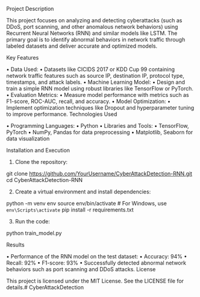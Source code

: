 Project Description

This project focuses on analyzing and detecting cyberattacks (such as DDoS, port scanning, and other anomalous network behaviors) using Recurrent Neural Networks (RNN) and similar models like LSTM. The primary goal is to identify abnormal behaviors in network traffic through labeled datasets and deliver accurate and optimized models.

Key Features

 • Data Used:
 • Datasets like CICIDS 2017 or KDD Cup 99 containing network traffic features such as source IP, destination IP, protocol type, timestamps, and attack labels.
 • Machine Learning Model:
 • Design and train a simple RNN model using robust libraries like TensorFlow or PyTorch.
 • Evaluation Metrics:
 • Measure model performance with metrics such as F1-score, ROC-AUC, recall, and accuracy.
 • Model Optimization:
 • Implement optimization techniques like Dropout and hyperparameter tuning to improve performance.
Technologies Used

 • Programming Languages:
 • Python
 • Libraries and Tools:
 • TensorFlow, PyTorch
 • NumPy, Pandas for data preprocessing
 • Matplotlib, Seaborn for data visualization

Installation and Execution

 1. Clone the repository:

git clone https://github.com/YourUsername/CyberAttackDetection-RNN.git
cd CyberAttackDetection-RNN


 2. Create a virtual environment and install dependencies:

python -m venv env
source env/bin/activate  # For Windows, use `env\Scripts\activate`
pip install -r requirements.txt


 3. Run the code:

python train_model.py

Results

 • Performance of the RNN model on the test dataset:
 • Accuracy: 94%
 • Recall: 92%
 • F1-score: 93%
 • Successfully detected abnormal network behaviors such as port scanning and DDoS attacks.
License

This project is licensed under the MIT License. See the LICENSE file for details.# CyberAttackDetection
